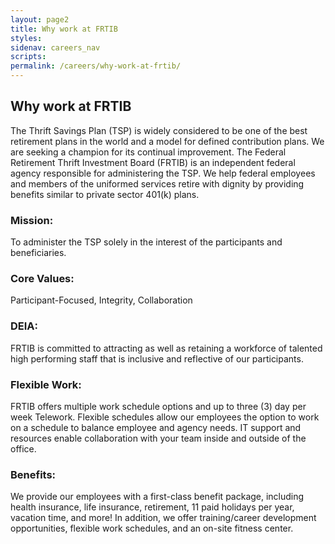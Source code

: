 ```yaml
---
layout: page2
title: Why work at FRTIB
styles:
sidenav: careers_nav
scripts:
permalink: /careers/why-work-at-frtib/
---
```


## Why work at FRTIB

The Thrift Savings Plan (TSP) is widely considered to be one of the best retirement plans in the world and a model for defined contribution plans. We are seeking a champion for its continual improvement. The Federal Retirement Thrift Investment Board (FRTIB) is an independent federal agency responsible for administering the TSP. We help federal employees and members of the uniformed services retire with dignity by providing benefits similar to private sector 401(k) plans.

### Mission:
To administer the TSP solely in the interest of the participants and beneficiaries.

### Core Values:
Participant-Focused, Integrity, Collaboration

### DEIA:
FRTIB is committed to attracting as well as retaining a workforce of talented high performing staff that is inclusive and reflective of our participants.

### Flexible Work:  
FRTIB offers multiple work schedule options and up to three (3) day per week Telework. Flexible schedules allow our employees the option to work on a schedule to balance employee and agency needs. IT support and resources enable collaboration with your team inside and outside of the office.

### Benefits:
We provide our employees with a first-class benefit package, including health insurance, life insurance, retirement, 11 paid holidays per year, vacation time, and more! In addition, we offer training/career development opportunities, flexible work schedules, and an on-site fitness center.  



<!-- CONTENT END -->
